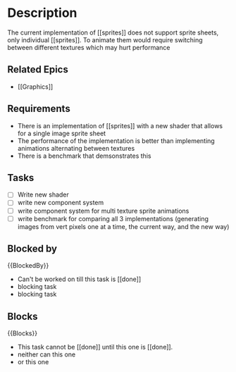 # Description

The current implementation of [[sprites]] does not support sprite sheets, only individual [[sprites]]. To animate them would require switching between different textures which may hurt performance
## Related Epics
- [[Graphics]]
## Requirements

- There is an implementation of [[sprites]] with a new shader that allows for a single image sprite sheet
- The performance of the implementation is better than implementing animations alternating between textures
- There is a benchmark that demsonstrates this

## Tasks 

- [ ] Write new shader
- [ ] write new component system
- [ ] write component system for multi texture sprite animations
- [ ] write benchmark for comparing all 3 implementations (generating images from vert pixels one at a time, the current way, and the new way)
## Blocked by 

{{BlockedBy}}

- Can't be worked on till this task is [[done]]
- blocking task
- blocking task

## Blocks

{{Blocks}}

- This task cannot be [[done]] until this one is [[done]].
- neither can this one
- or this one